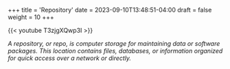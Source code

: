 +++
title = 'Repository'
date = 2023-09-10T13:48:51-04:00
draft = false
weight = 10
+++

{{< youtube T3zjgXQwp3I >}}

*A repository, or repo, is computer storage for maintaining data or software packages. This location contains files, databases, or information organized for quick access over a network or directly.*